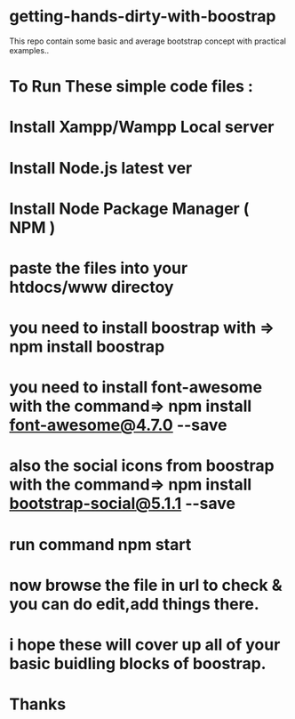 # getting-hands-dirty-with-boostrap
This repo contain some basic and average bootstrap concept with practical examples..

# To Run These simple code files :

# Install Xampp/Wampp Local server
# Install Node.js latest ver
# Install Node Package Manager ( NPM )
# paste the files into your htdocs/www directoy 
# you need to install boostrap with => npm install boostrap
# you need to install font-awesome with the command=>   npm install font-awesome@4.7.0 --save
# also the social icons from boostrap with the command=> npm install bootstrap-social@5.1.1 --save
# run command npm start
# now browse the file in url to check & you can do edit,add things there.

# i hope these will cover up all of your basic buidling blocks of boostrap.

# Thanks
